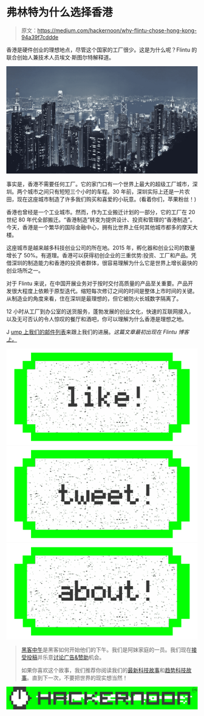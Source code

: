 # 弗林特为什么选择香港

> 原文：<https://medium.com/hackernoon/why-flintu-chose-hong-kong-94a39f7cddde>

香港是硬件创业的理想地点，尽管这个国家的工厂很少。这是为什么呢？Flintu 的联合创始人兼技术人员埃文·斯图尔特解释道。

![](img/31b01e8c627dd4cd457bb199ab23427d.png)

事实是，香港不需要任何工厂。它的家门口有一个世界上最大的超级工厂城市，深圳。两个城市之间只有短短三个小时的车程。30 年前，深圳实际上还是一片农田，现在这座城市制造了许多我们购买和喜爱的小玩意。(看着你们，苹果粉丝！)

香港也曾经是一个工业城市。然而，作为工业搬迁计划的一部分，它的工厂在 20 世纪 80 年代全部搬迁。“香港制造”转变为提供设计、投资和管理的“香港制造”。今天，香港是一个繁华的国际金融中心，拥有比世界上任何其他城市都多的摩天大楼。

这座城市是越来越多科技创业公司的所在地。2015 年，孵化器和创业公司的数量增长了 50%。有道理。香港可以获得初创企业的三重优势:投资、工厂和产品。凭借深圳的制造能力和香港的投资者群体，很容易理解为什么它是世界上增长最快的创业场所之一。

对于 Flintu 来说，在中国开展业务对于按时交付高质量的产品至关重要。产品开发很大程度上依赖于原型迭代。缩短每次修订之间的时间是整体上市时间的关键。从制造业的角度来看，住在深圳是最理想的，但它被防火长城数字隔离了。

12 小时从工厂到办公室的送货服务，蓬勃发展的创业文化，快速的互联网接入，以及无可否认的令人惊叹的餐厅和酒吧，你可以理解为什么香港是理想之地。

J [ump 上我们的邮件列表](http://eepurl.com/bZHfL9)来跟上我们的进展。*这篇文章最初出现在 Flintu 博客* [*上。*](http://flintu.com/blog)

[![](img/50ef4044ecd4e250b5d50f368b775d38.png)](http://bit.ly/HackernoonFB)[![](img/979d9a46439d5aebbdcdca574e21dc81.png)](https://goo.gl/k7XYbx)[![](img/2930ba6bd2c12218fdbbf7e02c8746ff.png)](https://goo.gl/4ofytp)

> [黑客中午](http://bit.ly/Hackernoon)是黑客如何开始他们的下午。我们是阿妹家庭的一员。我们现在[接受投稿](http://bit.ly/hackernoonsubmission)并乐意[讨论广告&赞助](mailto:partners@amipublications.com)机会。
> 
> 如果你喜欢这个故事，我们推荐你阅读我们的[最新科技故事](http://bit.ly/hackernoonlatestt)和[趋势科技故事](https://hackernoon.com/trending)。直到下一次，不要把世界的现实想当然！

[![](img/be0ca55ba73a573dce11effb2ee80d56.png)](https://goo.gl/Ahtev1)